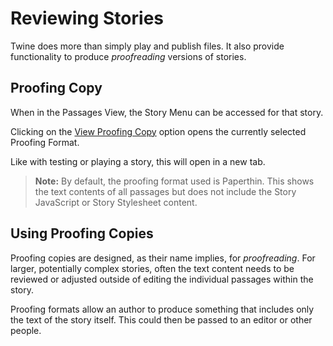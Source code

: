 # Reviewing Stories

Twine does more than simply play and publish files. It also provide functionality to produce *proofreading* versions of stories.

## Proofing Copy

When in the Passages View, the Story Menu can be accessed for that story.

Clicking on the [View Proofing Copy](../../introduction/twine2_passages_view.md#view-proofing-copy) option opens the currently selected Proofing Format.

Like with testing or playing a story, this will open in a new tab.

> **Note:** By default, the proofing format used is Paperthin. This shows the text contents of all passages but does not include the Story JavaScript or Story Stylesheet content.

## Using Proofing Copies

Proofing copies are designed, as their name implies, for *proofreading*. For larger, potentially complex stories, often the text content needs to be reviewed or adjusted outside of editing the individual passages within the story.

Proofing formats allow an author to produce something that includes only the text of the story itself. This could then be passed to an editor or other people.
